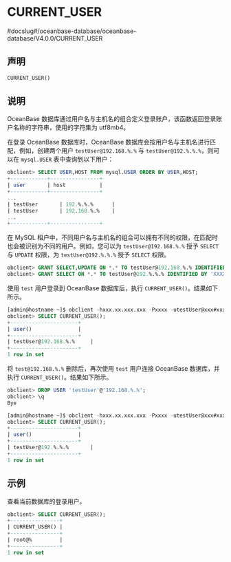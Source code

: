 CURRENT_USER 
=================================
#docslug#/oceanbase-database/oceanbase-database/V4.0.0/CURRENT_USER


声明 
-----------------------

```sql
CURRENT_USER()
```



说明 
-----------------------

OceanBase 数据库通过用户名与主机名的组合定义登录账户，该函数返回登录账户名称的字符串，使用的字符集为 utf8mb4。

在登录 OceanBase 数据库时，OceanBase 数据库会按用户名与主机名进行匹配，例如，创建两个用户 `testUser@192.168.%.%` 与 `testUser@192.%.%.%`，则可以在 `mysql.USER` 表中查询到以下用户：

```sql
obclient> SELECT USER,HOST FROM mysql.USER ORDER BY USER,HOST;
+------------+----------------+
| user       | host           |
+------------+----------------+
...
| testUser       | 192.%.%.%      |
| testUser       | 192.168.%.%    |
...
+------------+----------------+
```



在 MySQL 租户中，不同用户名与主机名的组合可以拥有不同的权限，在匹配时也会被识别为不同的用户。例如，您可以为 `testUser@192.168.%.%` 授予 `SELECT` 与 `UPDATE` 权限，为 `testUser@192.%.%.%` 授予 `SELECT` 权限。

```sql
obclient> GRANT SELECT,UPDATE ON *.* TO testUser@192.168.%.% IDENTIFIED BY 'XXXXXX';
obclient> GRANT SELECT ON *.* TO testUser@192.%.%.% IDENTIFIED BY 'XXXXXX';
```



使用 `test` 用户登录到 OceanBase 数据库后，执行 `CURRENT_USER()`。结果如下所示。

```sql
[admin@hostname ~]$ obclient -hxxx.xx.xxx.xxx -Pxxxx -utestUser@xxx#xxx -p
obclient> SELECT CURRENT_USER();
+----------------------+
| user()               |
+----------------------+
| testUser@192.168.%.%     |
+----------------------+
1 row in set 
```



将 `test@192.168.%.%` 删除后，再次使用 `test` 用户连接 OceanBase 数据库，并执行 `CURRENT_USER()`。结果如下所示。

```sql
obclient> DROP USER 'testUser'@'192.168.%.%';
obclient> \q
Bye

[admin@hostname ~]$ obclient -hxxx.xx.xxx.xxx -Pxxxx -utestUser@xxx#xxx -p
obclient> SELECT CURRENT_USER();
+----------------------+
| user()               |
+----------------------+
| testUser@192.%.%.%       |
+----------------------+
1 row in set 
```



示例 
-----------------------

查看当前数据库的登录用户。

```sql
obclient> SELECT CURRENT_USER();
+----------------+
| CURRENT_USER() |
+----------------+
| root@%         |
+----------------+
1 row in set 
```


